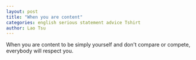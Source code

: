 ```yaml
---
layout: post
title: "When you are content"
categories: english serious statement advice Tshirt
author: Lao Tsu
---
```

When you are content to be simply yourself and don't compare or compete, everybody will respect you.
